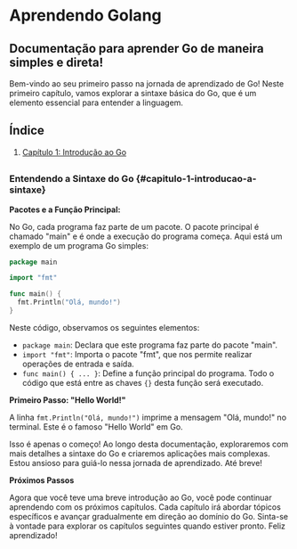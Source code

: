 # Aprendendo Golang
## Documentação para aprender Go de maneira simples e direta!

Bem-vindo ao seu primeiro passo na jornada de aprendizado de Go! Neste primeiro capítulo, vamos explorar a sintaxe básica do Go, que é um elemento essencial para entender a linguagem.

## Índice

1. [Capítulo 1: Introdução ao Go](#capitulo-1-introducao-a-sintaxe)

##

### Entendendo a Sintaxe do Go {#capitulo-1-introducao-a-sintaxe}

**Pacotes e a Função Principal:**

No Go, cada programa faz parte de um pacote. O pacote principal é chamado "main" e é onde a execução do programa começa. Aqui está um exemplo de um programa Go simples:

```go
package main

import "fmt"

func main() {
  fmt.Println("Olá, mundo!")
}
```

Neste código, observamos os seguintes elementos:

- `package main`: Declara que este programa faz parte do pacote "main".
- `import "fmt"`: Importa o pacote "fmt", que nos permite realizar operações de entrada e saída.
- `func main() { ... }`: Define a função principal do programa. Todo o código que está entre as chaves `{}` desta função será executado.

**Primeiro Passo: "Hello World!"**

A linha `fmt.Println("Olá, mundo!")` imprime a mensagem "Olá, mundo!" no terminal. Este é o famoso "Hello World" em Go.

Isso é apenas o começo! Ao longo desta documentação, exploraremos com mais detalhes a sintaxe do Go e criaremos aplicações mais complexas. Estou ansioso para guiá-lo nessa jornada de aprendizado. Até breve!

**Próximos Passos**

Agora que você teve uma breve introdução ao Go, você pode continuar aprendendo com os próximos capítulos. Cada capítulo irá abordar tópicos específicos e avançar gradualmente em direção ao domínio do Go. Sinta-se à vontade para explorar os capítulos seguintes quando estiver pronto. Feliz aprendizado!
